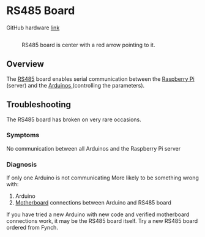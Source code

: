 # RS485 Board

GitHub hardware [link](https://github.com/FYNCH-BIO/hardware/tree/master/Vial%20Platform/RS485)

<figure><img src="../../.gitbook/assets/image (74).png" alt=""><figcaption><p>RS485 board is center with a red arrow pointing to it.</p></figcaption></figure>

## Overview

The [RS485](https://en.wikipedia.org/wiki/RS-485) board enables serial communication between the [Raspberry Pi](../raspberry-pi.md) (server) and the [Arduinos ](arduino.md)(controlling the parameters).

## Troubleshooting

The RS485 board has broken on very rare occasions.

### Symptoms

No communication between all Arduinos and the Raspberry Pi server

### Diagnosis

If only one Arduino is not communicating More likely to be something wrong with:

1. Arduino
2. [Motherboard](../../troubleshooting/vial-platform-troubleshooting/motherboard-troubleshooting-replacement.md) connections between Arduino and RS485 board

If you have tried a new Arduino with new code and verified motherboard connections work, it may be the RS485 board itself. Try a new RS485 board ordered from Fynch.
